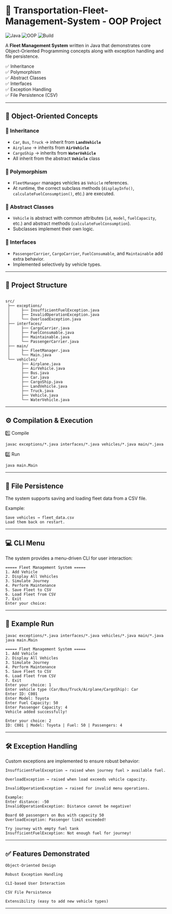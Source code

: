 # 🚖 Transportation-Fleet-Management-System - OOP Project

![Java](https://img.shields.io/badge/Java-17-orange)
![OOP](https://img.shields.io/badge/Concepts-Inheritance%2C%20Polymorphism%2C%20Abstraction%2C%20Interfaces-blue)
![Build](https://img.shields.io/badge/Build-Passing-brightgreen)

A **Fleet Management System** written in Java that demonstrates core  
Object-Oriented Programming concepts along with exception handling and file persistence.

✅ Inheritance  
✅ Polymorphism  
✅ Abstract Classes  
✅ Interfaces  
✅ Exception Handling  
✅ File Persistence (CSV)

---

## 🧬 Object-Oriented Concepts

### 🔹 Inheritance
- `Car`, `Bus`, `Truck` → inherit from **`LandVehicle`**
- `Airplane` → inherits from **`AirVehicle`**
- `CargoShip` → inherits from **`WaterVehicle`**
- All inherit from the abstract **`Vehicle`** class

### 🔹 Polymorphism
- `FleetManager` manages vehicles as `Vehicle` references.
- At runtime, the correct subclass methods (`displayInfo()`, `calculateFuelConsumption()`, etc.) are executed.

### 🔹 Abstract Classes
- `Vehicle` is abstract with common attributes (`id`, `model`, `fuelCapacity`, etc.) and abstract methods (`calculateFuelConsumption`).
- Subclasses implement their own logic.

### 🔹 Interfaces
- `PassengerCarrier`, `CargoCarrier`, `FuelConsumable`, and `Maintainable` add extra behavior.
- Implemented selectively by vehicle types.

---

## 📂 Project Structure

```plaintext\

src/
 ├── exceptions/
 │     ├── InsufficientFuelException.java
 │     ├── InvalidOperationException.java
 │     └── OverloadException.java
 ├── interfaces/
 │     ├── CargoCarrier.java
 │     ├── FuelConsumable.java
 │     ├── Maintainable.java
 │     └── PassengerCarrier.java
 ├── main/
 │     ├── FleetManager.java
 │     └── Main.java
 └── vehicles/
       ├── Airplane.java
       ├── AirVehicle.java
       ├── Bus.java
       ├── Car.java
       ├── CargoShip.java
       ├── LandVehicle.java
       ├── Truck.java
       ├── Vehicle.java
       └── WaterVehicle.java
```

---


## ⚙️ Compilation & Execution

1️⃣ Compile

```plaintext\
javac exceptions/*.java interfaces/*.java vehicles/*.java main/*.java
```
2️⃣ Run
```plaintext\
java main.Main
```

---

## 📝 File Persistence

The system supports saving and loading fleet data from a CSV file.

Example:
```plaintext\
Save vehicles → fleet_data.csv
Load them back on restart.
```
---

## 💻 CLI Menu

The system provides a menu-driven CLI for user interaction:
```plaintext\
===== Fleet Management System =====
1. Add Vehicle
2. Display All Vehicles
3. Simulate Journey
4. Perform Maintenance
5. Save Fleet to CSV
6. Load Fleet from CSV
7. Exit
Enter your choice:
```

---

## 🚀 Example Run
```plaintext\
javac exceptions/*.java interfaces/*.java vehicles/*.java main/*.java
java main.Main
```
```plaintext\
===== Fleet Management System =====
1. Add Vehicle
2. Display All Vehicles
3. Simulate Journey
4. Perform Maintenance
5. Save Fleet to CSV
6. Load Fleet from CSV
7. Exit
Enter your choice: 1
Enter vehicle type (Car/Bus/Truck/Airplane/CargoShip): Car
Enter ID: C001
Enter Model: Toyota
Enter Fuel Capacity: 50
Enter Passenger Capacity: 4
Vehicle added successfully!

Enter your choice: 2
ID: C001 | Model: Toyota | Fuel: 50 | Passengers: 4
```
---

## 🛠️ Exception Handling

Custom exceptions are implemented to ensure robust behavior:
```plaintext\
InsufficientFuelException → raised when journey fuel > available fuel.

OverloadException → raised when load exceeds vehicle capacity.

InvalidOperationException → raised for invalid menu operations.

Example:
Enter distance: -50
InvalidOperationException: Distance cannot be negative!

Board 60 passengers on Bus with capacity 50
OverloadException: Passenger limit exceeded!

Try journey with empty fuel tank
InsufficientFuelException: Not enough fuel for journey!

```
---

## ✅ Features Demonstrated
```plaintext\
Object-Oriented Design

Robust Exception Handling

CLI-based User Interaction

CSV File Persistence

Extensibility (easy to add new vehicle types)
```
---










